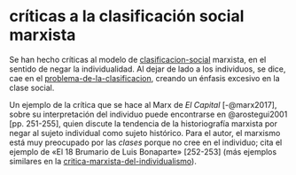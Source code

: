 # críticas a la clasificación social marxista

Se han hecho críticas al modelo de [clasificacion-social](clasificacion-social.md) marxista, en el sentido de negar la individualidad. Al dejar de lado a los individuos, se dice, cae en el [problema-de-la-clasificacion](problema-de-la-clasificacion.md), creando un énfasis excesivo en la clase social.

Un ejemplo de la crítica que se hace al Marx de *El Capital* [-@marx2017], sobre su interpretación del individuo puede encontrarse en @arostegui2001 [pp. 251-255], quien discute la tendencia de la historiografía marxista por negar al sujeto individual como sujeto histórico. Para el autor, el marxismo está muy preocupado por las *clases* porque no cree en el individuo; cita el ejemplo de «El 18 Brumario de Luis Bonaparte» [252-253] (más ejemplos similares en la [critica-marxista-del-individualismo](critica-marxista-del-individualismo.md)).
